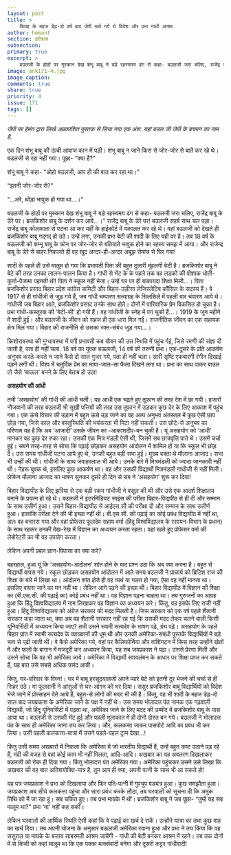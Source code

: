 ```yaml
---
layout: post
title: >
    विवाह के महज डेढ़-दो वर्ष बाद जेपी चले गये थे विदेश और प्रभा गांधी आश्रम
author: hemant
section: इतिहास
subsection:
primary: true
excerpt: >
    बउलजी के होठों पर मुस्कान देख शंभू बाबू ने बड़े रहस्यमय ढंग से कहा- बउलजी जरा चलिए, राजेंद्र बाबू के डेरे पर। ब्रजकिशोर बाबू के दर्शन कर आवें...। ”राजेंद्र बाबू के डेरे पर!
image: ank171-4.jpg
image_caption: 
comments: true
share: true
priority: 4
issue: 171
tags: []
---
```


*जेपी पर हेमंत द्वारा लिखे अप्रकाशित पुस्तक से लिया गया एक अंश. यहां बउल जी जेपी के बचपन का नाम है.*

एक दिन शंभू बाबू की ऊंची आवाज कान में पड़ी। शंभू बाबू न जाने किस से जोर-जोर से बातें कर रहे थे। बउलजी से रहा नहीं गया। पूछा- “क्या है?”

शंभू बाबू ने कहा- “ओहो बउलजी, आप ही की बात कर रहा था।”

“इतनी जोर-जोर से?”

“...अरे, थोड़ा भावुक हो गया था...।“

बउलजी के होठों पर मुस्कान देख शंभू बाबू ने बड़े रहस्यमय ढंग से कहा- बउलजी जरा चलिए, राजेंद्र बाबू के डेरे पर। ब्रजकिशोर बाबू के दर्शन कर आवें...।”
राजेंद्र बाबू के डेरे पर! बउलजी सहर्ष साथ चल पड़ा। राजेंद्र बाबू कोलकाता से पटना आ कर यहीं के हाईकोर्ट में वकालत कर रहे थे। वहां बउलजी को देखते ही ब्रजकिशोर बाबू गद्गद् हो उठे। उन्हें लगा, उनकी प्रभा बेटी की शादी के लिए यही वर है। तब 18 वर्ष के बऊलजी को शम्भू बाबू के फोन पर जोर-जोर से बतियाते भावुक होने का रहस्य समझ में आया। और राजेन्द्र बाबू के डेरे से बाहर निकलते ही वह खुद अन्दर-ही-अन्दर अबूझ रोमांच से घिर गया!

शादी के पहले ही उसे मालूम हो गया कि प्रभावती पिता की बहुत दुलारी मुंहलगी बेटी है। ब्रजकिशोर बाबू ने बेटे की तरह उनका लालन-पालन किया है। गांधी से भेंट के के पहले तक वह लड़कों की पोशाक धोती-कुर्ता-पैजामा पहनती थी! पिता ने स्कूल नहीं भेजा। उन्हें घर पर ही बाकायदा शिक्षा मिली...। पिता ब्रजकिशोर प्रसाद बिहार प्रदेश कांग्रेस कमिटी और बिहार-उड़ीसा लेजिस्लेटिव कौंसिल के सदस्य हैं। वे 1917 से ही गांधीजी से जुड़ गये हैं, जब गांधी चम्पारण सत्याग्रह के सिलसिले में पहली बार चंपारण आये थे। गांधीजी जब बिहार आते, ब्रजकिशोर प्रसाद उनके साथ होते। दोनों में पारिवारिक प्रेम विकसित हो चुका है। प्रभा गांधी-कस्तूरबा की ‘बेटी-सी’ हो गयी हैं। वह गांधीजी के स्नेह में पग चुकी हैं...। 1919 के जून महीने में शादी हुई। और बउलजी के जीवन को सहज ही एक धारा मिल गई। राजनीतिक जीवन का एक सहायक क्षेत्र मिल गया। बिहार की राजनीति से उसका रक्त-संबंध जुड़ गया...।

किशोरावस्था की मुग्धावस्था में पगी प्रभावती कब यौवन की उस स्थिति में पहुंच र्गइं, जिसे रमणी की संज्ञा दी जाती है, पता ही नहीं चला. 18 वर्ष का युवक बऊलजी, 14 वर्ष की तरुणी प्रभा। एक-दूसरे के प्रति आकर्षण अनुभव करते-करते न जाने कैसे दो साल गुजर गये, पता ही नहीं चला। सारी सृष्टि एकबारगी रंगीन दिखाई पड़ने लगी थी। विश्व में चतुर्दिक प्रेम का माया-जाल-सा फैला दिखने लगा था। प्रभा का साथ पाकर बाउल तो जैसे ‘बाऊल’ बनने के लिए बेताब हो उठा!

**असहयोग की आंधी**

तभी ‘असहयोग’ की गांधी की आंधी चली। यह आंधी एक चढ़ते हुए तूफान की तरह देश में छा गयी। हजारों नौजवानों की तरह बउलजी भी सूखी पत्तियों की तरह उस तूफान में उड़कर कुछ देर के लिए आकाश में पहुंच गया। एक ऊंचे विचार की उड़ान में बहुत ऊंचे उड़ जाने का वह अल्प अनुभव अंतस्तल में कुछ ऐसी छाप छोड़ गया, जिसे काल और वस्तुस्थिति की भयंकरता भी मिटा नहीं सकती। उस छोटे-से अनुभव का परिणाम यह है कि अब ‘आजादी’ उसके जीवन का -आकाशदीप-बन चुकी है।
यूं असहयोग को ‘आंधी’ मानकर वह कुछ देर रुका रहा। उसकी एक मित्र मंडली ऐसी थी, जिसमें सब छात्रवृत्ति पाते थे। उसमें चर्चा हुई। सबने तरह-तरह से सोचा कि पढ़ाई छोड़कर असहयोग आंदोलन में शामिल हों या कि स्कूल भी छोड़ दें। उस समय गांधीजी पटना आये हुए थे, उनकी बहुत बड़ी सभा हुई। मुख्य वक्ता थे मौलाना आजाद। सभा भी उन्हीं की थी। गांधीजी के साथ जवाहरलाल भी आये। उनके बारे में मित्रमंडली को ज्यादा जानकारी नहीं थी। नेहरू युवक थे, इसलिए कुछ आकर्षण था। वह और उसकी विद्यार्थी मित्रमंडली गांधीजी से नहीं मिली। लेकिन मौलाना आजाद का भाषण सुनकर दूसरे ही दिन से सब ने ‘असहयोग’ शुरू कर दिया!

बिहार विद्यापीठ के लिए झरिया से एक बड़ी रकम गांधीजी ने वसूल की थी और उसे एक आदर्श शिक्षालय बनाने के प्रयत्न हो रहे थे। बउलजी ने इंटरमिडियट साइंस की परीक्षा बिहार-विद्यपीठ से ही दी और सम्मान के साथ उत्तीर्ण हुआ। उसने बिहार-विद्यापीठ से आईएस.सी की परीक्षा दी और सम्मान के साथ उत्तीर्ण हुआ। हालांकि परीक्षा देने की भी इच्छा नहीं थी। बी.एस.सी. की पढ़ाई का कोई प्रबंध
विद्यापीठ में नहीं था, अतः वह बनारस गया और वहां प्रोफेसर फूलदेव सहाय वर्मा (हिंदू विश्वविद्यालय के रसायन-विभाग के प्रधान) के साथ रहकर उनकी देख-रेख में विज्ञान का अध्ययन करता रहता। वहां रहते हुए प्रोफेसर वर्मा की लेबोरेटरी का भी वह उपयोग करता।

लेकिन अपनी प्रबल ज्ञान-पिपासा का क्या करे?

बहरहाल, हुआ यूं कि ‘असहयोग-आंदोलन’ शांत होने के बाद प्रश्न उठा कि अब क्या करना है। बहुत से विद्यार्थी वापस गये। स्कूल छोड़कर असहयोग आंदोलन में आते समय बउलजी ने प्राचार्य को ब्रिटिश राज की शिक्षा के बारे में लिखा था। आंदोलन शांत होते ही वह व्यर्थ या गलत हो गया, ऐसा वह नहीं मानता था। इसलिए वापस जाने का मन नहीं था। लेकिन आगे पढ़ने की इच्छा थी। बिहार विद्यापीठ में विज्ञान की शिक्षा का (बी.एस.सी. की पढ़ाई का) कोई प्रबंध नहीं था। वह विज्ञान पढ़ना चाहता था। तब गुरुजनों का आग्रह हुआ कि हिंदू विश्वविद्यालय में नाम लिखाकर वह विज्ञान का अध्ययन करे। किंतु, वह इसके लिए राजी नहीं हुआ। हिंदू विश्वविद्यालय को अंग्रेज सरकार की मदद मिलती है। जिस सरकार को एक वर्ष पहले शैतानी सरकार कहा जाता था, क्या अब वह शैतानी सरकार नहीं रह गई कि उसकी मदद लेकर चलने वाली किसी यूनिवर्सिटी में अध्ययन किया जाए? तभी उसने स्वामी सत्यदेव के भाषण पढ़े, ग्रंथ पढ़े। असहयोग के पहले बिहार प्रांत में स्वामी सत्यदेव के व्याख्यानों की धूम थी और उनकी अमेरिका-संबंधी पुस्तकें विद्यार्थियों में बड़े चाव से पढ़ी जाती थीं। वे कैसे अमेरिका गये, वहां पर कैलिफोर्निया और वाशिंगटन में किस तरह उन्होंने खेतों में और फलों के बागान में मजदूरी कर अध्ययन किया, यह सब जयप्रकाश ने पढ़ा। उससे प्रेरणा मिली और उसने सोचा कि वह भी अमेरिका जाये। अमेरिका में विद्यार्थी स्वावलंबन के आधार पर शिक्षा प्राप्त कर सकते हैं, यह बात उसे सबसे अधिक पसंद आयी।

किंतु, घर-परिवार के विघ्न!। घर में बाबू हरसूदयालजी अपने प्यारे बेटे को इतनी दूर भेजने की चर्चा से ही सिहर उठे। मां फूलरानी ने आंसुओं से घर-आंगन को भर दिया। ससुर ब्रजकिशोर बाबू विद्यार्थियों को विदेश भेजे जाने में प्रोत्साहन देते आये हैं, बहुत-से लोगों की मदद भी की है। किंतु, वह भी शादी के महज डेढ़-दो साल बाद जयप्रकाश के अमेरिका जाने के पक्ष में नहीं थे। उस समय भोलादत्त पंत नामक एक गढ़वाली विद्यार्थी, जो हिंदू यूनिवर्सिटी में पढ़ता था, अमेरिका जाने के लिए मदद की उम्मीद में ब्रजकिशोर बाबू के पास आया था। बउलजी से उसकी भेंट हुई और पहली मुलाकात में ही दोनों दोस्त बन गये। बउलजी ने भोलादत्त पंत के साथ ही अमेरिका जाना तय कर लिया। और, कलकत्ता जाकर पासपोर्ट आदि का प्रबंध भी कर लिया। उसी पहली कलकत्ता-यात्रा में उसने पहले-पहल ट्राम देखा...!

किंतु उसी समय अखबारों में निकला कि अमेरिका में जो भारतीय विद्यार्थी हैं, उन्हें बहुत कष्ट उठाने पड़ रहे हैं, मंदी की वजह से वहां कोई काम भी नहीं मिलता, आदि-आदि। अखबार का यह अवतरण दिखलाकर बउलजी को रोक ही दिया गया। किंतु भोलादत्त पंत अमेरिका गया। अमेरिका पहुंचकर उसने उसे लिखा कि अखबार की वह बात अतिशयोक्ति-मात्र है, तुम आप ही क्या, अपनी पत्नी के साथ भी आ सकते हो!

यह पत्र जयप्रकाश ने प्रभा को दिखलाया और फिर पति-पत्नी में गुपचुप षड्यंत्र हुआ। कुछ समझौता हुआ। जयप्रकाश अब सीधे कलकत्ता पहुंचा और सारा प्रबंध करके लौटा, तब घरवालों को सूचना दी कि अमुक तिथि को मैं जा रहा हूं। सब चकित हुए। तब प्रभा मायके में थीं। ब्रजकिशोर बाबू ने जब पूछा-
“तुम्हें यह सब मालूम था?” प्रभा ‘ना’ नहीं कह सकीं।

लेकिन घरवालों की आर्थिक स्थिति ऐसी कहां कि वे पढ़ाई का खर्च दे सकें। उन्होंने यात्रा का तथा कुछ माह का खर्च दिया। तब अपनी योजना के अनुसार बऊलजी अमेरिका रवाना हुआ और प्रभा ने तय किया कि वह ससुराल या मायके के बजाय साबरमती आश्रम जायेंगी - गांधी की बेटी बनकर आश्रम में रहने।
तब तक दोनों में से किसी को कहां मालूम था कि एक पक्का मार्क्सवादी बनेगा और दूसरी कट्टर गांधीवादी!